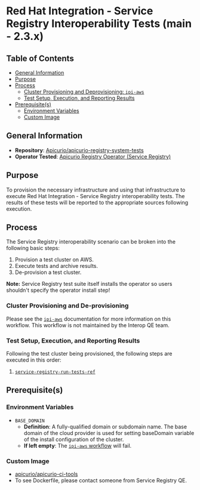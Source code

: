 # Red Hat Integration - Service Registry Interoperability Tests (main - 2.3.x)<!-- omit from toc -->

## Table of Contents<!-- omit from toc -->
- [General Information](#general-information)
- [Purpose](#purpose)
- [Process](#process)
    - [Cluster Provisioning and Deprovisioning: `ipi-aws`](#cluster-provisioning-and-de-provisioning)
    - [Test Setup, Execution, and Reporting Results](#test-setup-execution-and-reporting-results)
- [Prerequisite(s)](#prerequisites)
    - [Environment Variables](#environment-variables)
    - [Custom Image](#custom-images)

## General Information

- **Repository**: [Apicurio/apicurio-registry-system-tests](https://github.com/Apicurio/apicurio-registry-system-tests)
- **Operator Tested**: [Apicurio Registry Operator (Service Registry)](https://www.apicur.io/registry/)

## Purpose

To provision the necessary infrastructure and using that infrastructure to execute Red Hat Integration - Service
Registry interoperability tests. The results of these tests will be reported to the appropriate sources following
execution.

## Process

The Service Registry interoperability scenario can be broken into the following basic steps:

1. Provision a test cluster on AWS.
2. Execute tests and archive results.
3. De-provision a test cluster.

**Note:** Service Registry test suite itself installs the operator so users shouldn't specify the operator install step!

### Cluster Provisioning and De-provisioning

Please see the [`ipi-aws`](https://steps.ci.openshift.org/workflow/ipi-aws) documentation for more information on this
workflow. This workflow is not maintained by the Interop QE team.

### Test Setup, Execution, and Reporting Results

Following the test cluster being provisioned, the following steps are executed in this order:

1. [`service-registry-run-tests-ref`](../../../step-registry/service-registry/run-tests/README.md)

## Prerequisite(s)

### Environment Variables

- `BASE_DOMAIN`
    - **Definition**: A fully-qualified domain or subdomain name. The base domain of the cloud provider is used for
  setting baseDomain variable of the install configuration of the cluster.
    - **If left empty**: The [`ipi-aws` workflow](../../../step-registry/ipi/aws/ipi-aws-workflow.yaml) will fail.

### Custom Image

- [apicurio/apicurio-ci-tools](https://quay.io/repository/apicurio/apicurio-ci-tools)
- To see Dockerfile, please contact someone from Service Registry QE.
